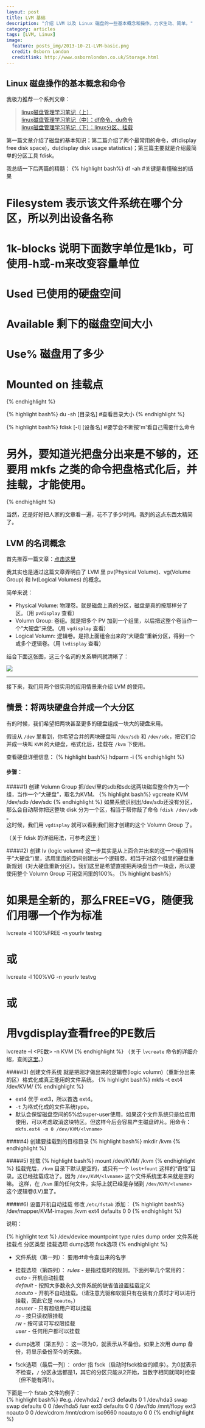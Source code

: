 ```yaml
---
layout: post
title: LVM 基础
description: "介绍 LVM 以及 Linux 磁盘的一些基本概念和操作。力求生动、简单。"
category: articles
tags: [LVM, Linux]
image:
  feature: posts_img/2013-10-21-LVM-basic.png
  credit: Osborn London
  creditlink: http://www.osbornlondon.co.uk/Storage.html
---
```


## Linux 磁盘操作的基本概念和命令

我极力推荐一个系列文章：  

> [linux磁盘管理学习笔记（上）](http://www.sourcejoy.com/other_dev_tech/linux-disk-manage-1.html)  
> [linux磁盘管理学习笔记（中）：df命令、du命令](http://www.sourcejoy.com/other_dev_tech/linux-disk-manage-2-df-du.html)  
> [linux磁盘管理学习笔记（下）：linux分区、挂载](http://www.sourcejoy.com/other_dev_tech/linux-disk-manage-3-fdisk-mount.html)  

第一篇文章介绍了磁盘的基本知识；第二篇介绍了两个最常用的命令，df(display free disk space)，du(display disk usage statistics)；第三篇主要就是介绍最简单的分区工具 fdisk。

我总结一下后两篇的精髓：
{% highlight bash%}
df -ah #关键是看懂输出的结果
# Filesystem 表示该文件系统在哪个分区，所以列出设备名称
# 1k-blocks 说明下面数字单位是1kb，可使用-h或-m来改变容量单位
# Used 已使用的硬盘空间
# Available 剩下的磁盘空间大小
# Use% 磁盘用了多少
# Mounted on 挂载点
{% endhighlight %}

{% highlight bash%}
du -sh [目录名] #查看目录大小
{% endhighlight %}

{% highlight bash%}
fdisk [-l] [设备名] #要学会不断按'm'看自己需要什么命令
# 另外，要知道光把盘分出来是不够的，还要用 mkfs 之类的命令把盘格式化后，并挂载，才能使用。
{% endhighlight %}

当然，还是好好把人家的文章看一遍，花不了多少时间。我列的这点东西太精简了。


## LVM 的名词概念

首先推荐一篇文章：[点击这里](http://www.web-manual.net/linux-3/logical-volume-manager-in-linux/)

我其实也是通过这篇文章弄明白了 LVM 里 pv(Physical Volume)、vg(Volume Group) 和 lv(Logical Volumes) 的概念。

简单来说：

* Physical Volume: 物理卷。就是磁盘上真的分区，磁盘是真的按那样分了区。（用 ```pvdisplay``` 查看）
* Volumn Group: 卷组。就是把多个 PV 加到一个组里，以后把这整个卷当作一个“大硬盘”来使。（用 ```vgdisplay``` 查看）
* Logical Volumn: 逻辑卷。是把上面组合出来的“大硬盘”重新分区，得到一个或多个逻辑卷。（用 ```lvdisplay``` 查看）


结合下面这张图，这三个名词的关系瞬间就清晰了：  

![](/images/posts_img/2013-10-21-logical-volumn.png)

---  

接下来，我们用两个很实用的应用情景来介绍 LVM 的使用。

## 情景：将两块硬盘合并成一个大分区

有的时候，我们希望把两块甚至更多的硬盘组成一块大的硬盘来用。

假设从 ```/dev``` 里看到，你希望合并的两块硬盘叫 ```/dev/sdb``` 和 ```/dev/sdc```，把它们合并成一块叫 ```KVM``` 的大硬盘，格式化后，挂载在 ```/kvm``` 下使用。

查看硬盘详细信息：
{% highlight bash%}
hdparm -i <device>
{% endhighlight %}

#### 步骤：

#####1) 创建 Volumn Group 
把/dev/里的sdb和sdc这两块磁盘整合作为一个组，当作一个“大硬盘”，取名为KVM。
{% highlight bash%}
vgcreate KVM /dev/sdb /dev/sdc
{% endhighlight %}
如果系统识别出/dev/sdb还没有分区，那么会自动帮你把这整块 disk 分为一个区，相当于帮你敲了命令 ```fdisk /dev/sdb ```。  
这时候，我们用 ```vgdisplay``` 就可以看到我们刚才创建的这个 Volumn Group 了。

（关于 fdisk 的详细用法，可参考[这里](http://dalang.im/post/expand-virtual-machine-disk) ）


#####2) 创建 lv (logic volumn)
这一步其实是从上面合并出来的这一个组(相当于“大硬盘”)里，选用里面的空间创建出一个逻辑卷。相当于对这个组里的硬盘重新规划（对大硬盘重新分区）。我们这里是希望直接把两块盘当作一块盘，所以要使用整个 Volumn Group 可用空间里的100%。
{% highlight bash%}
# 如果是全新的，那么FREE=VG，随便我们用哪一个作为标准
lvcreate -l 100%FREE -n yourlv testvg
# 或
lvcreate -l 100%VG -n yourlv testvg
# 或
# 用vgdisplay查看free的PE数后
lvcreate –l <PE数> -n <lvname> KVM
{% endhighlight %}
（关于 ```lvcreate``` 命令的详细介绍，查阅[这里](http://www.centos.org/docs/5/html/Cluster_Logical_Volume_Manager/LV_create.html)。）


#####3) 创建文件系统
就是把刚才做出来的逻辑卷(logic volumn)（重新分出来的区）格式化成真正能用的文件系统。
{% highlight bash%}
mkfs –t ext4 /dev/KVM/<lvname>
{% endhighlight %}
* ext4 优于 ext3，所以首选 ext4。
* ```-t``` 为格式化成的文件系统type。
* 默认会保留磁盘空间的5%给super-user使用，如果这个文件系统只是给应用使用，可以考虑取消这块特区。但这样今后会容易产生磁盘碎片。用命令：```mkfs.ext4 -m 0 /dev/KVM/<lvname>```


#####4) 创建要挂载到的目标目录
{% highlight bash%}
mkdir /kvm
{% endhighlight %}


#####5) 挂载
{% highlight bash%}
mount /dev/KVM/<lvname> /kvm
{% endhighlight %}
挂载完后，```/kvm``` 目录下默认是空的，或只有一个 ```lost+fount``` 这样的“奇怪”目录。这已经挂载成功了。因为 ```/dev/KVM/<lvname>``` 这个文件系统里本来就是空的嘛。
这样，在 ```/kvm``` 里的任何文件，实际上就已经是存储到 ```/dev/KVM/<lvname>``` 这个逻辑卷(LV)里了。

#####6) 设置开机自动挂载
修改 ```/etc/fstab```
添加：
{% highlight bash%}
/dev/mapper/KVM-images /kvm ext4 defaults 0 0
{% endhighlight %}

说明：


{% highlight text %}
/dev/device        mountpoint    type     rules     dump      order
文件系统            挂载点         分区类型  挂载选项    dump选项  fsck选项
{% endhighlight %}

* 文件系统（第一列）：
要用df命令查出来的名字

* 挂载选项（第四列）：
*rules* - 是指挂载时的规则。下面列举几个常用的：  
*auto* - 开机自动挂载  
*default* - 按照大多数永久文件系统的缺省值设置挂载定义  
*noauto* - 开机不自动挂载。（请注意光驱和软驱只有在装有介质时才可以进行挂载，因此它是 ```noauto```。）  
*nouser* - 只有超级用户可以挂载  
*ro* - 按只读权限挂载  
*rw* - 按可读可写权限挂载  
*user* - 任何用户都可以挂载  

* dump选项（第五列）：
这一项为0，就表示从不备份。如果上次用 dump 备份，将显示备份至今的天数。

* fsck选项（最后一列）：
order 指 fsck（启动时fsck检查的顺序）。为0就表示不检查，```/``` 分区永远都是1，其它的分区只能从2开始，当数字相同就同时检查（但不能有两1）。

下面是一个 fstab 文件的例子：  
{% highlight bash%}
#e.g.
/dev/hda2     /           ext3    defaults   0   1
/dev/hda3     swap        swap    defaults   0   0
/dev/hda5     /usr        ext3    defaults   0   0
/dev/fdo      /mnt/flopy  ext3    noauto     0   0
/dev/cdrom    /mnt/cdrom  iso9660 noauto,ro  0   0
{% endhighlight %}

